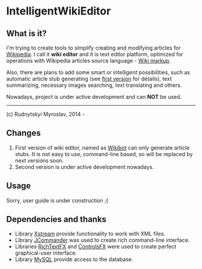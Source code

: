 # IntelligentWikiEditor
## What is it?
I'm trying to create tools to simplify creating and modifying articles for 
[Wikipedia](http://en.wikipedia.org). I call it **wiki editor** and it is 
text editor platform, optimized for operations with Wikipedia articles source
language - [Wiki markup](http://en.wikipedia.org/wiki/Help:Wiki_markup).

Also, there are plans to add some smart or *intelligent* possibilities, such
as automatic article stub generating (see [first version][wb] for details),
text summarizing, necessary images searching, text translating and others.

Nowadays, project is under active development and can **NOT** be used.

***

(c) Rudnytskyi Myroslav, 2014 -

[wb]: https://github.com/mrudnytskyi/WikiBot

## Changes
1. First version of wiki editor, named as [Wikibot][wb] can only generate 
article stubs. It is not easy to use, command-line based, so will be replaced
by next versions soon.
2. Second version is under active development nowadays.

## Usage
Sorry, user guide is under construction ;(

## Dependencies and thanks
* Library [Xstream](http://x-stream.github.io) provide functionality to work 
with XML files.
* Library [JCommander](http://jcommander.org) was used to create rich 
command-line interface.
* Libraries [RichTextFX](https://github.com/TomasMikula/RichTextFX) and
[ControlsFX](http://fxexperience.com/controlsfx/) were used to create perfect
graphical-user interface.
* Library [MySQL](https://www.mysql.com) provide access to the database.